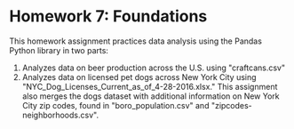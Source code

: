 # Homework 7: Foundations 
 
This homework assignment practices data analysis using the Pandas Python library in two parts: 
1. Analyzes data on beer production across the U.S. using "craftcans.csv"
2. Analyzes data on licensed pet dogs across New York City using "NYC_Dog_Licenses_Current_as_of_4-28-2016.xlsx." This assignment also merges the dogs dataset with additional information on New York City zip codes, found in "boro_population.csv" and "zipcodes-neighborhoods.csv".
